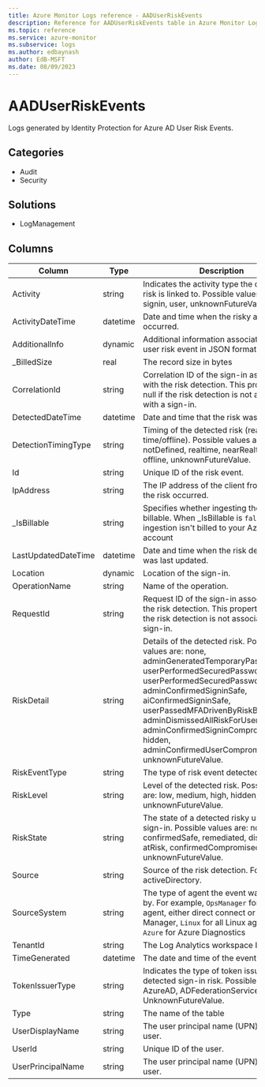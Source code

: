 ```yaml
---
title: Azure Monitor Logs reference - AADUserRiskEvents
description: Reference for AADUserRiskEvents table in Azure Monitor Logs.
ms.topic: reference
ms.service: azure-monitor
ms.subservice: logs
ms.author: edbaynash
author: EdB-MSFT
ms.date: 08/09/2023
---
```


# AADUserRiskEvents

Logs generated by Identity Protection for Azure AD User Risk Events.

## Categories

- Audit
- Security
## Solutions

- LogManagement




## Columns

| Column | Type | Description |
|---|---|---|
| Activity | string | Indicates the activity type the detected risk is linked to. Possible values are: signin, user, unknownFutureValue. |
| ActivityDateTime | datetime | Date and time when the risky activity occurred. |
| AdditionalInfo | dynamic | Additional information associated with the user risk event in JSON format. |
| _BilledSize | real | The record size in bytes |
| CorrelationId | string | Correlation ID of the sign-in associated with the risk detection. This property is null if the risk detection is not associated with a sign-in. |
| DetectedDateTime | datetime | Date and time that the risk was detected. |
| DetectionTimingType | string | Timing of the detected risk (real-time/offline). Possible values are: notDefined, realtime, nearRealtime, offline, unknownFutureValue. |
| Id | string | Unique ID of the risk event. |
| IpAddress | string | The IP address of the client from where the risk occurred. |
| _IsBillable | string | Specifies whether ingesting the data is billable. When _IsBillable is `false` ingestion isn't billed to your Azure account |
| LastUpdatedDateTime | datetime | Date and time when the risk detection was last updated. |
| Location | dynamic | Location of the sign-in. |
| OperationName | string | Name of the operation. |
| RequestId | string | Request ID of the sign-in associated with the risk detection. This property is null if the risk detection is not associated with a sign-in. |
| RiskDetail | string | Details of the detected risk. Possible values are: none, adminGeneratedTemporaryPassword, userPerformedSecuredPasswordChange, userPerformedSecuredPasswordReset, adminConfirmedSigninSafe, aiConfirmedSigninSafe, userPassedMFADrivenByRiskBasedPolicy, adminDismissedAllRiskForUser, adminConfirmedSigninCompromised, hidden, adminConfirmedUserCompromised, unknownFutureValue. |
| RiskEventType | string | The type of risk event detected. |
| RiskLevel | string | Level of the detected risk. Possible values are: low, medium, high, hidden, none, unknownFutureValue. |
| RiskState | string | The state of a detected risky user or sign-in. Possible values are: none, confirmedSafe, remediated, dismissed, atRisk, confirmedCompromised, unknownFutureValue. |
| Source | string | Source of the risk detection. For example, activeDirectory. |
| SourceSystem | string | The type of agent the event was collected by. For example, `OpsManager` for Windows agent, either direct connect or Operations Manager, `Linux` for all Linux agents, or `Azure` for Azure Diagnostics |
| TenantId | string | The Log Analytics workspace ID |
| TimeGenerated | datetime | The date and time of the event in UTC. |
| TokenIssuerType | string | Indicates the type of token issuer for the detected sign-in risk. Possible values are: AzureAD, ADFederationServices, UnknownFutureValue. |
| Type | string | The name of the table |
| UserDisplayName | string | The user principal name (UPN) of the user. |
| UserId | string | Unique ID of the user. |
| UserPrincipalName | string | The user principal name (UPN) of the user. |
